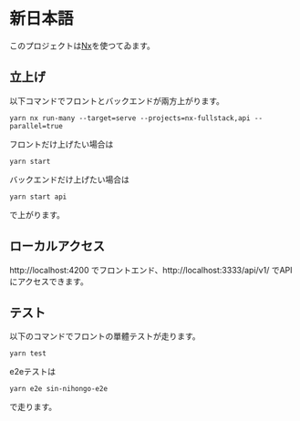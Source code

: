 

# 新日本語

このプロジェクトは[Nx](https://nx.dev)を使つてゐます。

## 立上げ

以下コマンドでフロントとバックエンドが兩方上がります。

```
yarn nx run-many --target=serve --projects=nx-fullstack,api --parallel=true
```

フロントだけ上げたい場合は

```
yarn start
```

バックエンドだけ上げたい場合は

```
yarn start api
```

で上がります。

## ローカルアクセス

http://localhost:4200 でフロントエンド、http://localhost:3333/api/v1/ でAPIにアクセスできます。

## テスト

以下のコマンドでフロントの單體テストが走ります。

```
yarn test
```

e2eテストは

```
yarn e2e sin-nihongo-e2e
```

で走ります。